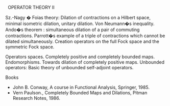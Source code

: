 ---
---


 
OPERATOR THEORY II

Sz.-Nagy � Foias theory: Dilation of contractions on a Hilbert space, minimal
isometric dilation, unitary dilation. Von Neumann�s inequality. Ando�s theorem
: simultaneous dilation of a pair of commuting contractions. Parrott�s example
of a triple of contractions which cannot be dilated simultaneously. Creation
operators on the full Fock space and the symmetric Fock space.

Operators spaces. Completely positive and completely bounded maps.
Endomorphisms. Towards dilation of completely positive maps. Unbounded
operators: Basic theory of unbounded self-adjoint operators.
 

Books

* John B. Conway, A course in Functional Analysis, Springer, 1985.
* Vern Paulson., Completely Bounded Maps and Dilations, Pitman Research Notes,
  1986.
   

